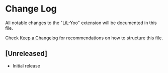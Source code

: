 # Change Log

All notable changes to the "LiL-Yoo" extension will be documented in this file.

Check [Keep a Changelog](http://keepachangelog.com/) for recommendations on how to structure this file.

## [Unreleased]

- Initial release
